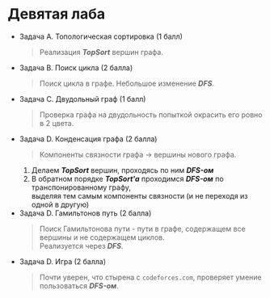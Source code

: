 # Девятая лаба  
* Задача А. Топологическая сортировка (1 балл)
  > Реализация ***TopSort*** вершин графа.
* Задача В. Поиск цикла (2 балла)
  > Поиск цикла в графе. Небольшое изменение ***DFS***.
* Задача С. Двудольный граф (1 балл)
  > Проверка графа на двудольность попыткой окрасить его ровно в 2 цвета.
* Задача D. Конденсация графа (2 балла)
  > Компоненты связности графа -> вершины нового графа.  
  1) Делаем ***TopSort*** вершин, проходясь по ним ***DFS-ом***  
  2) В обратном порядке ***TopSort'a*** проходимся ***DFS-ом*** по транспонированному графу,  
  выделяя тем самым компоненты связности (и не переходя из одной в другую)
* Задача D. Гамильтонов путь (2 балла)
  > Поиск Гамильтонова пути - пути в графе, содержащем все вершины и не содержащем циклов.  
  Реализуется через ***DFS***.
* Задача D. Игра (2 балла)
  > Почти уверен, что стырена с `codeforces.com`, проверяет умение пользоваться ***DFS-ом***.
